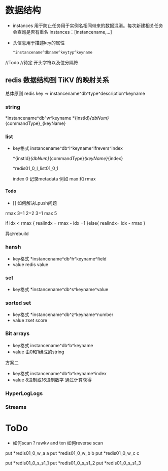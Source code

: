 # 数据结构

* instances 用于防止任务用于实例名相同带来的数据混淆。每次新建相关任务会查询是否有重名
  instances：[instancename,...]

* 头信息用于描述key的属性

  ```
  ^instancename^dbname^keytyp^keyname
  ```

//Todo
//待定 开头字符以及位分隔符
## redis 数据结构到 TiKV 的映射关系

总体原则 redis key => instancename^db^type^description^keyname

### string
 *instancename^db^w^keyname
 *{instId}_{dbNum}_{commandType}_{keyName}

### list

* key格式
  instancename^db^l^keyname^ifrevers^index
  
  *{instId}_{dbNum}_{commandType}_{keyName}_{index}

  *redis01_0_l_list01_0_1

  index 0 记录metadata 例如 max 和 rmax


#### Todo

  - [] 如何解决Lpush问题

rmax 3=1 2=2 3=1
max 5

if idx < rmax {
  realindx = rmax - idx +1
}else{
  realindx= idx - rmax
}

异步rebuild

### hansh


* key格式
  *instancename^db^h^keyname^field
* value
  redis value

### set

* key格式
  *instancename^db^s^keyname^value

### sorted set

* key格式
  *instancename^db^z^keyname^number
* value
  zset score

### Bit arrays

* key格式
  instancename^db^b^keyname  
* value 由0和1组成的string

方案二

* key格式
  instancename^db^b^keyname^index  
* value 8进制或16进制数字 通过计算获得

### HyperLogLogs

### Streams

# ToDo

* 如何scan？rawkv and txn
如何reverse scan


put *redis01_0_w_a a
put *redis01_0_w_b b
put *redis01_0_w_c c

put *redis01_0_s_s1_1
put *redis01_0_s_s1_2
put *redis01_0_s_s1_3